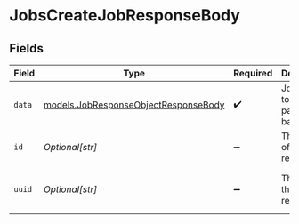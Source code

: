 # JobsCreateJobResponseBody


## Fields

| Field                                                                              | Type                                                                               | Required                                                                           | Description                                                                        | Example                                                                            |
| ---------------------------------------------------------------------------------- | ---------------------------------------------------------------------------------- | ---------------------------------------------------------------------------------- | ---------------------------------------------------------------------------------- | ---------------------------------------------------------------------------------- |
| `data`                                                                             | [models.JobResponseObjectResponseBody](../models/jobresponseobjectresponsebody.md) | :heavy_check_mark:                                                                 | Job object to be passed back                                                       |                                                                                    |
| `id`                                                                               | *Optional[str]*                                                                    | :heavy_minus_sign:                                                                 | The job id of the failed request                                                   | 1553                                                                               |
| `uuid`                                                                             | *Optional[str]*                                                                    | :heavy_minus_sign:                                                                 | The uuid of the failed request                                                     | 8d218e6c-7a16-4f9f-90f7-cc1d93b9e596                                               |